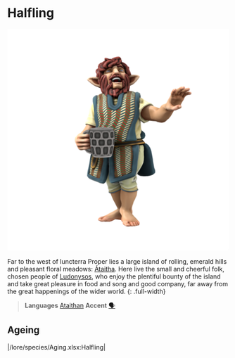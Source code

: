# Halfling

![](halfling.png)

Far to the west of Iuncterra Proper lies a large island of rolling, emerald hills and pleasant floral meadows: [Átaitha](/places/ataitha/). Here live the small and cheerful folk, chosen people of [Ludonysos](/lore/cosmology/Daemons/Seraphim/Ludonysos.md), who enjoy the plentiful bounty of the island and take great pleasure in food and song and good company, far away from the great happenings of the wider world. 
{: .full-width}

> **Languages** [Ataithan](/lore/languages/ataithan)
> **Accent** [🗣️](https://www.dialectsarchive.com/ireland-12)

## Ageing
|/lore/species/Aging.xlsx:Halfling|